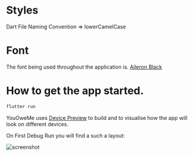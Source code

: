 # Styles
Dart File Naming Convention => lowerCamelCase

# Font
The font being used throughout the application is.
[Aileron Black](https://open-foundry.com/fonts/aileron_black)

# How to get the app started.
```bash
flutter run
```
YouOweMe uses [Device Preview](https://pub.dev/packages/device_preview) to
build and to visualise how the app will look
on different devices.

On First Debug Run you will find a such a layout:

![screenshot](https://user-images.githubusercontent.com/27439197/76833208-efea3f00-6850-11ea-867a-231a47072f50.png)